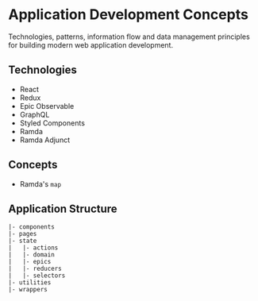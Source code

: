 # Application Development Concepts

Technologies, patterns, information flow and data management principles for building modern web application development.

## Technologies
- React
- Redux
- Epic Observable
- GraphQL
- Styled Components
- Ramda
- Ramda Adjunct

## Concepts

- Ramda's `map`

## Application Structure
```
|- components
|- pages
|- state
|   |- actions
|   |- domain
|   |- epics
|   |- reducers
|   |- selectors
|- utilities
|- wrappers
```
